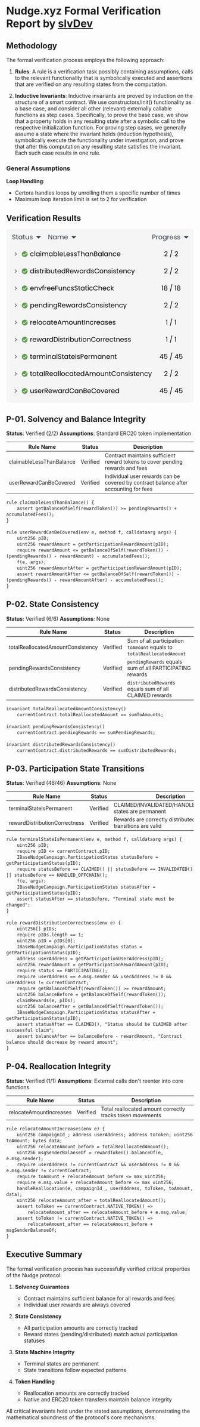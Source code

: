 # Nudge.xyz Formal Verification Report by [slvDev](https://x.com/slvDev)

## Methodology

The formal verification process employs the following approach:

1. **Rules**:
   A rule is a verification task possibly containing assumptions, calls to the relevant
   functionality that is symbolically executed and assertions that are verified on any resulting states
   from the computation.

2. **Inductive Invariants**:
   Inductive invariants are proved by induction on the structure of a smart
   contract. We use constructors/init() functionality as a base case, and consider all other
   (relevant) externally callable functions as step cases.
   Specifically, to prove the base case, we show that a property holds in any resulting state after a
   symbolic call to the respective initialization function. For proving step cases, we generally
   assume a state where the invariant holds (induction hypothesis), symbolically execute the
   functionality under investigation, and prove that after this computation any resulting state
   satisfies the invariant. Each such case results in one rule.

### General Assumptions

**Loop Handling**:

- Certora handles loops by unrolling them a specific number of times
- Maximum loop iteration limit is set to 2 for verification

## Verification Results

![Certora Verification Results](./certora-results.png)

## P-01. Solvency and Balance Integrity

**Status**: Verified (2/2)
**Assumptions**: Standard ERC20 token implementation

| Rule Name                | Status   | Description                                                                          |
| ------------------------ | -------- | ------------------------------------------------------------------------------------ |
| claimableLessThanBalance | Verified | Contract maintains sufficient reward tokens to cover pending rewards and fees        |
| userRewardCanBeCovered   | Verified | Individual user rewards can be covered by contract balance after accounting for fees |

```
rule claimableLessThanBalance() {
    assert getBalanceOfSelf(rewardToken()) >= pendingRewards() + accumulatedFees();
}

rule userRewardCanBeCovered(env e, method f, calldataarg args) {
    uint256 pID;
    uint256 rewardAmount = getParticipationRewardAmount(pID);
    require rewardAmount <= getBalanceOfSelf(rewardToken()) - (pendingRewards() - rewardAmount) - accumulatedFees();
    f(e, args);
    uint256 rewardAmountAfter = getParticipationRewardAmount(pID);
    assert rewardAmountAfter <= getBalanceOfSelf(rewardToken()) - (pendingRewards() - rewardAmountAfter) - accumulatedFees();
}
```

## P-02. State Consistency

**Status**: Verified (6/6)
**Assumptions**: None

| Rule Name                         | Status   | Description                                                            |
| --------------------------------- | -------- | ---------------------------------------------------------------------- |
| totalReallocatedAmountConsistency | Verified | Sum of all participation `toAmount` equals to `totalReallocatedAmount` |
| pendingRewardsConsistency         | Verified | `pendingRewards` equals sum of all PARTICIPATING rewards               |
| distributedRewardsConsistency     | Verified | `distributedRewards` equals sum of all CLAIMED rewards                 |

```
invariant totalReallocatedAmountConsistency()
    currentContract.totalReallocatedAmount == sumToAmounts;

invariant pendingRewardsConsistency()
    currentContract.pendingRewards == sumPendingRewards;

invariant distributedRewardsConsistency()
    currentContract.distributedRewards == sumDistributedRewards;
```

## P-03. Participation State Transitions

**Status**: Verified (46/46)
**Assumptions**: None

| Rule Name                     | Status   | Description                                                       |
| ----------------------------- | -------- | ----------------------------------------------------------------- |
| terminalStateIsPermanent      | Verified | CLAIMED/INVALIDATED/HANDLED_OFFCHAIN states are permanent         |
| rewardDistributionCorrectness | Verified | Rewards are correctly distributed and state transitions are valid |

```
rule terminalStateIsPermanent(env e, method f, calldataarg args) {
    uint256 pID;
    require pID <= currentContract.pID;
    IBaseNudgeCampaign.ParticipationStatus statusBefore = getParticipationStatus(pID);
    require statusBefore == CLAIMED() || statusBefore == INVALIDATED() || statusBefore == HANDLED_OFFCHAIN();
    f(e, args);
    IBaseNudgeCampaign.ParticipationStatus statusAfter = getParticipationStatus(pID);
    assert statusAfter == statusBefore, "Terminal state must be changed";
}

rule rewardDistributionCorrectness(env e) {
    uint256[] pIDs;
    require pIDs.length == 1;
    uint256 pID = pIDs[0];
    IBaseNudgeCampaign.ParticipationStatus status = getParticipationStatus(pID);
    address userAddress = getParticipationUserAddress(pID);
    uint256 rewardAmount = getParticipationRewardAmount(pID);
    require status == PARTICIPATING();
    require userAddress == e.msg.sender && userAddress != 0 && userAddress != currentContract;
    require getBalanceOfSelf(rewardToken()) >= rewardAmount;
    uint256 balanceBefore = getBalanceOfSelf(rewardToken());
    claimRewards(e, pIDs);
    uint256 balanceAfter = getBalanceOfSelf(rewardToken());
    IBaseNudgeCampaign.ParticipationStatus statusAfter = getParticipationStatus(pID);
    assert statusAfter == CLAIMED(), "Status should be CLAIMED after successful claim";
    assert balanceAfter == balanceBefore - rewardAmount, "Contract balance should decrease by reward amount";
}
```

## P-04. Reallocation Integrity

**Status**: Verified (1/1)
**Assumptions**: External calls don't reenter into core functions

| Rule Name               | Status   | Description                                               |
| ----------------------- | -------- | --------------------------------------------------------- |
| relocateAmountIncreases | Verified | Total reallocated amount correctly tracks token movements |

```
rule relocateAmountIncreases(env e) {
    uint256 campaignId_; address userAddress; address toToken; uint256 toAmount; bytes data;
    uint256 relocateAmount_before = totalReallocatedAmount();
    uint256 msgSenderBalanseOf = rewardToken().balanceOf(e, e.msg.sender);
    require userAddress != currentContract && userAddress != 0 && e.msg.sender != currentContract;
    require toAmount + relocateAmount_before <= max_uint256;
    require e.msg.value + relocateAmount_before <= max_uint256;
    handleReallocation(e, campaignId_, userAddress, toToken, toAmount, data);
    uint256 relocateAmount_after = totalReallocatedAmount();
    assert toToken == currentContract.NATIVE_TOKEN() =>
        relocateAmount_after == relocateAmount_before + e.msg.value;
    assert toToken != currentContract.NATIVE_TOKEN() =>
        relocateAmount_after == relocateAmount_before + msgSenderBalanseOf;
}
```

## Executive Summary

The formal verification process has successfully verified critical properties of the Nudge protocol:

1. **Solvency Guarantees**

   - Contract maintains sufficient balance for all rewards and fees
   - Individual user rewards are always covered

2. **State Consistency**

   - All participation amounts are correctly tracked
   - Reward states (pending/distributed) match actual participation statuses

3. **State Machine Integrity**

   - Terminal states are permanent
   - State transitions follow expected patterns

4. **Token Handling**
   - Reallocation amounts are correctly tracked
   - Native and ERC20 token transfers maintain balance integrity

All critical invariants hold under the stated assumptions, demonstrating the mathematical soundness of the protocol's core mechanisms.
